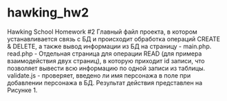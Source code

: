 # hawking_hw2
Hawking School Homework #2
Главный файл проекта, в котором устанавливается связь с БД и происходит обработка операций CREATE & DELETE, а также вывод информации из БД на страницу - main.php. 
read.php - Отдельная страница для операции READ (для примера взаимодействия двух страниц), в которую приходит id записи, что позволяет вывести всю информацию по одной записи из таблицы.
validate.js - проверяет, введено ли имя персонажа в поле при добавлении персонажа в БД. Результат действия представлен на Рисунке 1.
